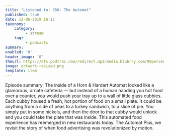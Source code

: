```yaml
---
title: "Listened to: 356- The Automat"
published: true
date: 12-06-2019 16:12
taxonomy:
    category:
         - stream
    tag:
         - podcasts
summary:
enabled: '0'
header_image: '0'
theurl: https://dts.podtrac.com/redirect.mp3/media.blubrry.com/99percentinvisible/dovetail.prxu.org/96/e8167dd5-7850-4de3-80c9-b51f39dbc087/01_356_The_Automat_pt01.mp3
image: artwork-resized.png
template: item
---
```

 
Episode summary: The inside of a Horn & Hardart Automat looked like a glamorous, ornate cafeteria — but instead of a human handing you hot food over a counter, you would push your tray up to a wall of little glass cubbies. Each cubby housed a fresh, hot portion of food on a small plate. It could be anything from a side of peas to a turkey sandwich, to a slice of pie. You simply put in some nickels, and then the door to that cubby would unlock and you could take the plate that was inside. This automated food experience has reemerged in new restaurants today. The Automat Plus, we revisit the story of when food advertising was revolutionized by motion.
